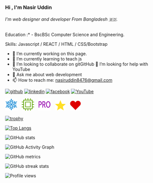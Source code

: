 ### Hi , I'm Nasir Uddin

###### I'm web designer and developer From Bangladesh 🇧🇩.



Education :* - BscBSc Computer Science and Engineering.

Skills: Javascript / REACT / HTML / CSS/Bootstrap

- 🔭 I’m currently working on this page. 
- 🌱 I’m currently learning to teach js 
- 👯 I’m looking to collaborate on gitGitHub 🤔 I’m looking for help with YouTube 
- 💬 Ask me about web development 
- 📫 How to reach me: nasiruddin8476@gmail.com 


[<img src='https://cdn.jsdelivr.net/npm/simple-icons@3.0.1/icons/github.svg' alt='github' height='40'>](https://github.com/nasirwebIQ)  [<img src='https://cdn.jsdelivr.net/npm/simple-icons@3.0.1/icons/linkedin.svg' alt='linkedin' height='40'>](https://www.linkedin.com/in/https://www.linkedin.com/in/nasir-uddin-al-tusi//)  [<img src='https://cdn.jsdelivr.net/npm/simple-icons@3.0.1/icons/facebook.svg' alt='facebook' height='40'>](https://www.facebook.com/https://www.facebook.com/profile.php?id=100010167872435)  [<img src='https://cdn.jsdelivr.net/npm/simple-icons@3.0.1/icons/youtube.svg' alt='YouTube' height='40'>](https://www.youtube.com/channel/https://www.youtube.com/)  

<a href='https://archiveprogram.github.com/'><img src='https://raw.githubusercontent.com/acervenky/animated-github-badges/master/assets/acbadge.gif' width='40' height='40'></a> <a href='https://docs.github.com/en/developers'><img src='https://raw.githubusercontent.com/acervenky/animated-github-badges/master/assets/devbadge.gif' width='40' height='40'></a> <a href='https://github.com/pricing'><img src='https://raw.githubusercontent.com/acervenky/animated-github-badges/master/assets/pro.gif' width='40' height='40'></a> <a href='https://stars.github.com/'><img src='https://raw.githubusercontent.com/acervenky/animated-github-badges/master/assets/starbadge.gif' width='35' height='35'></a> <a href='https://docs.github.com/en/github/supporting-the-open-source-community-with-github-sponsors'><img src='https://raw.githubusercontent.com/acervenky/animated-github-badges/master/assets/sponsorbadge.gif' width='35' height='35'></a> 

[![trophy](https://github-profile-trophy.vercel.app/?username=nasirwebIQ)](https://github.com/ryo-ma/github-profile-trophy)

[![Top Langs](https://github-readme-stats.vercel.app/api/top-langs/?username=nasirwebIQ)](https://github.com/anuraghazra/github-readme-stats)

![GitHub stats](https://github-readme-stats.vercel.app/api?username=nasirwebIQ&show_icons=true&count_private=true)  

![GitHub Activity Graph](https://activity-graph.herokuapp.com/graph?username=nasirwebIQ)  

![GitHub metrics](https://metrics.lecoq.io/nasirwebIQ)  

![GitHub streak stats](https://github-readme-streak-stats.herokuapp.com/?user=nasirwebIQ)  

![Profile views](https://gpvc.arturio.dev/nasirwebIQ)  
